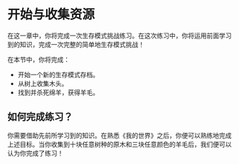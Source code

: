 # 开始与收集资源

在这一章中，你将完成一次生存模式挑战练习。在这次练习中，你将运用前面学习到的知识，完成一次完整的简单地生存模式挑战！

在本节中，你将完成：

- 开始一个新的生存模式存档。
- 从树上收集木头。
- 找到并杀死绵羊，获得羊毛。

## 如何完成练习？

你需要借助先前所学习到的知识。在熟悉《我的世界》之后，你便可以熟练地完成上述目标。当你收集到十块任意树种的原木和三块任意颜色的羊毛后，我们便可以认为你完成了练习！